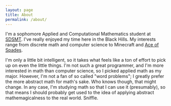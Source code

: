 ```yaml
---
layout: page
title: About
permalink: /about/
---
```


I'm a sophomore Applied and Computational Mathematics student at [SDSMT](http://www.sdsmt.edu/). I've really enjoyed my time here in the Black Hills. My interests range from discrete math and computer science to Minecraft and [Ace of Spades](http://buildandshoot.com).

I'm only a little bit intelligent, so it takes what feels like a ton of effort to pick up on even the little things. I'm not such a great programmer, and I'm more interested in math than computer science, so I picked applied math as my major. However, I'm not a fan of so called "word problems"; I greatly prefer the more abstract math for math's sake. Who knows though, that might change. In any case, I'm studying math so that I can use it (presumably), so that means I should probably get used to the idea of applying abstract mathemagicalness to the real world. Sniffle.
